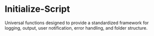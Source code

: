 # Initialize-Script
Universal functions designed to provide a standardized framework for logging, output, user notification, error handling, and folder structure.
